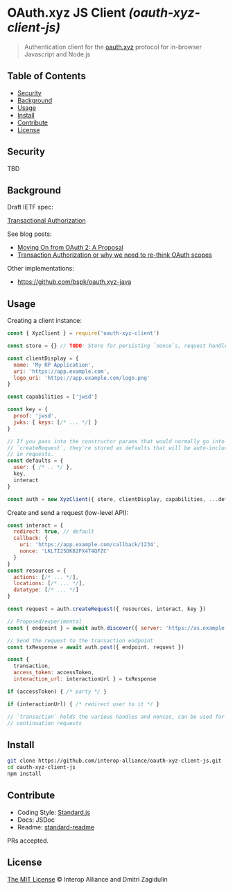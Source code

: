# OAuth.xyz JS Client _(oauth-xyz-client-js)_

> Authentication client for the [oauth.xyz](https://oauth.xyz/) protocol for in-browser Javascript and Node.js

## Table of Contents

- [Security](#security)
- [Background](#background)
- [Usage](#usage)
- [Install](#install)
- [Contribute](#contribute)
- [License](#license)

## Security

TBD

## Background

Draft IETF spec:

[Transactional Authorization](https://tools.ietf.org/id/draft-richer-transactional-authz-00.html)

See blog posts:

* [Moving On from OAuth 2: A Proposal](https://medium.com/@justinsecurity/moving-on-from-oauth-2-629a00133ade)
* [Transaction Authorization or why we need to re-think OAuth scopes](https://medium.com/oauth-2/transaction-authorization-or-why-we-need-to-re-think-oauth-scopes-2326e2038948)

Other implementations:

* https://github.com/bspk/oauth.xyz-java

## Usage

Creating a client instance:

```js
const { XyzClient } = require('oauth-xyz-client')

const store = {} // TODO: Store for persisting `nonce`s, request handles, etc

const clientDisplay = {
  name: 'My RP Application',
  uri: 'https://app.example.com',
  logo_uri: 'https://app.example.com/logo.png'
}

const capabilities = ['jwsd']

const key = {
  proof: 'jwsd',
  jwks: { keys: [/* ... */] }
}

// If you pass into the constructor params that would normally go into 
// `createRequest`, they're stored as defaults that will be auto-included
// in requests.
const defaults = {
  user: { /* .. */ },
  key,
  interact
}

const auth = new XyzClient({ store, clientDisplay, capabilities, ...defaults })
```

Create and send a request (low-level API):

```js
const interact = {
  redirect: true, // default
  callback: {
    uri: 'https://app.example.com/callback/1234',
    nonce: 'LKLTI25DK82FX4T4QFZC'
  }
}
const resources = {
  actions: [/* ... */],
  locations: [/* ... */],
  datatype: [/* ... */]
}

const request = auth.createRequest({ resources, interact, key })

// Proposed/experimental
const { endpoint } = await auth.discover({ server: 'https://as.example.com' })

// Send the request to the transaction endpoint
const txResponse = await auth.post({ endpoint, request })

const {
  transaction,
  access_token: accessToken,
  interaction_url: interactionUrl } = txResponse

if (accessToken) { /* party */ }

if (interactionUrl) { /* redirect user to it */ }

// `transaction` holds the various handles and nonces, can be used for
// continuation requests 
```

## Install

```bash
git clone https://github.com/interop-alliance/oauth-xyz-client-js.git
cd oauth-xyz-client-js
npm install
```

## Contribute

* Coding Style: [Standard.js](https://standardjs.com/)
* Docs: JSDoc
* Readme: [standard-readme](https://github.com/RichardLitt/standard-readme)

PRs accepted.

## License

[The MIT License](LICENSE.md) © Interop Alliance and Dmitri Zagidulin
